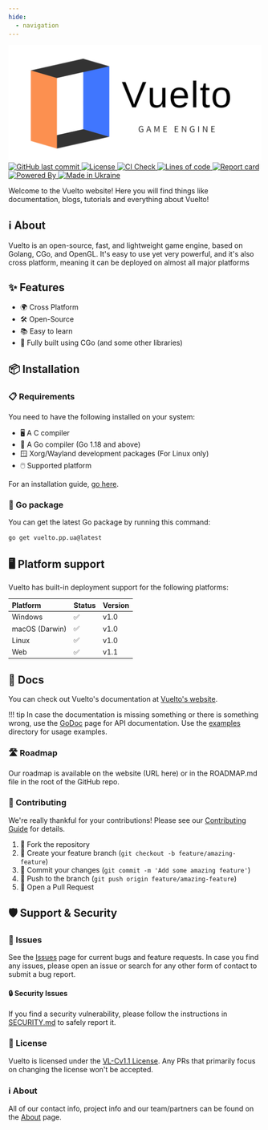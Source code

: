 ```yaml
---
hide:
  - navigation
---
```


<!-- markdownlint-disable md033 -->
<style>
  .md-typeset h1,
  .md-content__button {
    display: none;
  }
</style>

<img width="1400" alt="banner" src="https://github.com/vuelto-org/vuelto/raw/latest/logo/banner-nobg.png" />

<a href="https://github.com/vuelto-org/vuelto">
  <img src="https://img.shields.io/github/last-commit/vuelto-org/vuelto?style=for-the-badge" alt="GitHub last commit">
</a>
<a href="https://github.com/vuelto-org/license">
  <img src="https://img.shields.io/badge/license-VL--Cv1.1-blue?style=for-the-badge" alt="License">
</a>
<a href="https://github.com/vuelto-org/vuelto/actions/workflows/ci_check.yml">
  <img src="https://img.shields.io/github/actions/workflow/status/vuelto-org/vuelto/ci_check.yml?style=for-the-badge" alt="CI Check">
</a>
<a href="https://github.com/vuelto-org/vuelto">
  <img src="https://www.aschey.tech/tokei/github/vuelto-org/vuelto?style=for-the-badge" alt="Lines of code">
</a>
<a href="https://goreportcard.com/report/vuelto.pp.ua">
  <img src="https://goreportcard.com/badge/vuelto.pp.ua?style=for-the-badge" alt="Report card">
</a>
<a href="https://www.opengl.org/Documentation/Specs.html">
  <img src="https://img.shields.io/badge/powered_by-GL_3.3-blue?style=for-the-badge" alt="Powered By">
</a>
<a href="https://beua.today">
  <img src="https://img.shields.io/badge/made_in-ukraine-ffd700.svg?labelColor=0057b7&style=for-the-badge" alt="Made in Ukraine">
</a>


Welcome to the Vuelto website! Here you will find things like documentation, blogs, tutorials and everything about Vuelto!

## ℹ️  About

Vuelto is an open-source, fast, and lightweight game engine, based on Golang, CGo, and OpenGL. It's easy to use yet very powerful, and it's also cross platform, meaning it can be deployed on almost all major platforms

## ✨ Features

- 🌍 Cross Platform
- 🛠️ Open-Source
- 📚 Easy to learn
- 🚀 Fully built using CGo (and some other libraries)

## 📦 Installation

### 📋 Requirements

You need to have the following installed on your system:

- 🖥️ A C compiler
- 🔧 A Go compiler (Go 1.18 and above)
- 🪟 Xorg/Wayland development packages (For Linux only)
- 🖱️ Supported platform

For an installation guide, [go here](https://vuelto.pp.ua/install/).

### 🐹 Go package

You can get the latest Go package by running this command:

```sh
go get vuelto.pp.ua@latest
```

## 🖥️ Platform support

Vuelto has built-in deployment support for the following platforms:

| Platform | Status | Version |
| :---- | :---- | :---- |
| Windows | ✅ | v1.0 |
| macOS (Darwin) | ✅ | v1.0 |
| Linux | ✅ | v1.0 |
| Web | ✅ | v1.1 |

## 📖 Docs

You can check out Vuelto's documentation at [Vuelto's website](https://vuelto.pp.ua/docs/).

!!! tip
    In case the documentation is missing something or there is something wrong, use the [GoDoc](https://pkg.go.dev/vuelto.pp.ua) page for API documentation. Use the [examples](https://github.com/vuelto-org/vuelto/tree/latest/examples) directory for usage examples.

### 🛣️ Roadmap

Our roadmap is available on the website (URL here) or in the ROADMAP.md file in the root of the GitHub repo.

### 🤝 Contributing

We're really thankful for your contributions! Please see our [Contributing Guide](https://github.com/vuelto-org/vuelto/blob/latest/CONTRIBUTING.md) for details.

1. 🍴 Fork the repository
2. 🌟 Create your feature branch (`git checkout -b feature/amazing-feature`)
3. 📝 Commit your changes (`git commit -m 'Add some amazing feature'`)
4. 🚀 Push to the branch (`git push origin feature/amazing-feature`)
5. 🔄 Open a Pull Request

## 🛡️ Support & Security

### 🐛 Issues

See the [Issues](https://github.com/vuelto-org/vuelto/issues) page for current bugs and feature requests. In case you find any issues, please open an issue or search for any other form of contact to submit a bug report.

#### 🔒 Security Issues

If you find a security vulnerability, please follow the instructions in [SECURITY.md](https://github.com/vuelto-org/vuelto/blob/latest/SECURITY.md) to safely report it.

### 🔐 License

Vuelto is licensed under the [VL-Cv1.1 License](https://vuelto.pp.ua/about/license). Any PRs that primarily focus on changing the license won't be accepted.

### ℹ️ About

All of our contact info, project info and our team/partners can be found on the [About](https://vuelto.pp.ua/about/) page.

